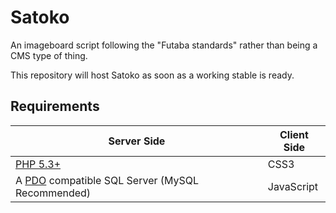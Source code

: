 Satoko
======

An imageboard script following the "Futaba standards" rather than being a CMS type of thing.

This repository will host Satoko as soon as a working stable is ready.

## Requirements

| Server Side | Client Side |
| ----------- | ----------- |
| [PHP 5.3+](http://php.net/migration53) | CSS3 |
| A [PDO](http://php.net/manual/en/pdo.drivers.php) compatible SQL Server (MySQL Recommended) | JavaScript |
